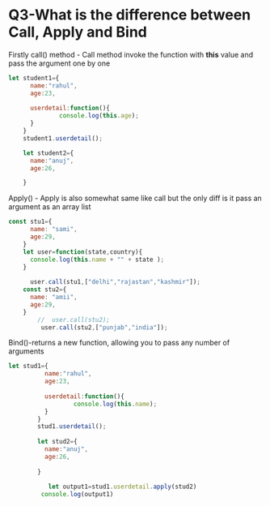 # Q3-What is the difference between Call, Apply and Bind

Firstly call() method - Call method invoke the function with **this** value and pass the argument one by one

```javascript
let student1={
      name:"rahul",
      age:23,
    
      userdetail:function(){
              console.log(this.age);
      }
    }
    student1.userdetail();

    let student2={
      name:"anuj",
      age:26,

    }
```

Apply() - Apply is also somewhat same like call but the only diff is it pass an argument as an array list

```javascript
const stu1={
      name: "sami",
      age:29,
    }
    let user=function(state,country){
      console.log(this.name + "" + state );
    }
  
      user.call(stu1,["delhi","rajastan","kashmir"]);
    const stu2={
      name: "amii",
      age:29,
    }
        //  user.call(stu2);
         user.call(stu2,["punjab","india"]);

```

Bind()-returns a new function, allowing you to pass any number of arguments

```javascript
let stud1={
          name:"rahul",
          age:23,
        
          userdetail:function(){
                  console.log(this.name);
          }
        }
        stud1.userdetail();
    
        let stud2={
          name:"anuj",
          age:26,
    
        }
        
           let output1=stud1.userdetail.apply(stud2)
         console.log(output1)

```
